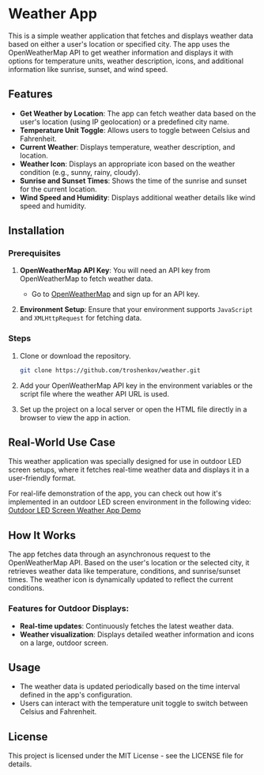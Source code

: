 # Weather App

This is a simple weather application that fetches and displays weather data based on either a user's location or specified city. The app uses the OpenWeatherMap API to get weather information and displays it with options for temperature units, weather description, icons, and additional information like sunrise, sunset, and wind speed.

## Features

- **Get Weather by Location**: The app can fetch weather data based on the user's location (using IP geolocation) or a predefined city name.
- **Temperature Unit Toggle**: Allows users to toggle between Celsius and Fahrenheit.
- **Current Weather**: Displays temperature, weather description, and location.
- **Weather Icon**: Displays an appropriate icon based on the weather condition (e.g., sunny, rainy, cloudy).
- **Sunrise and Sunset Times**: Shows the time of the sunrise and sunset for the current location.
- **Wind Speed and Humidity**: Displays additional weather details like wind speed and humidity.

## Installation

### Prerequisites

1. **OpenWeatherMap API Key**: You will need an API key from OpenWeatherMap to fetch weather data.
   
   - Go to [OpenWeatherMap](https://openweathermap.org/api) and sign up for an API key.

2. **Environment Setup**: Ensure that your environment supports `JavaScript` and `XMLHttpRequest` for fetching data.

### Steps

1. Clone or download the repository.

   ```bash
   git clone https://github.com/troshenkov/weather.git

1. Add your OpenWeatherMap API key in the environment variables or the script file where the weather API URL is used.

2. Set up the project on a local server or open the HTML file directly in a browser to view the app in action.

## Real-World Use Case

This weather application was specially designed for use in outdoor LED screen setups, where it fetches real-time weather data and displays it in a user-friendly format.

For real-life demonstration of the app, you can check out how it's implemented in an outdoor LED screen environment in the following video:  
[Outdoor LED Screen Weather App Demo](https://www.youtube.com/watch?v=xTm8B7Zrhqk)

## How It Works

The app fetches data through an asynchronous request to the OpenWeatherMap API. Based on the user's location or the selected city, it retrieves weather data like temperature, conditions, and sunrise/sunset times. The weather icon is dynamically updated to reflect the current conditions.

### Features for Outdoor Displays:
- **Real-time updates**: Continuously fetches the latest weather data.
- **Weather visualization**: Displays detailed weather information and icons on a large, outdoor screen.

## Usage

- The weather data is updated periodically based on the time interval defined in the app's configuration.
- Users can interact with the temperature unit toggle to switch between Celsius and Fahrenheit.

## License

This project is licensed under the MIT License - see the LICENSE file for details.